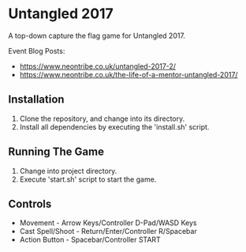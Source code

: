 # Untangled 2017

A top-down capture the flag game for Untangled 2017.

Event Blog Posts: 
* https://www.neontribe.co.uk/untangled-2017-2/
* https://www.neontribe.co.uk/the-life-of-a-mentor-untangled-2017/

## Installation

1. Clone the repository, and change into its directory.
2. Install all dependencies by executing the 'install.sh' script.

## Running The Game

1. Change into project directory.
2. Execute 'start.sh' script to start the game.

## Controls

* Movement - Arrow Keys/Controller D-Pad/WASD Keys
* Cast Spell/Shoot - Return/Enter/Controller R/Spacebar
* Action Button - Spacebar/Controller START

